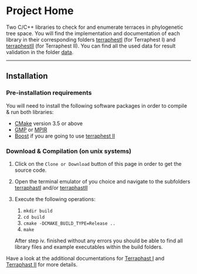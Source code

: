 Project Home
==================

Two C/C++ libraries to check for and enumerate terraces in phylogenetic tree space. You will find the implementation and documentation of each library in their corresponding folders [terraphestI](terraphastI) (for Terraphest I) and [terraphestII](terraphastII/README.md) (for Terraphest II).
You can find all the used data for result validation in the folder [data](data).

-----
## Installation

### Pre-installation requirements

You will need to install the following software packages in order to compile & run both libraries:

* [CMake](https://cmake.org/install/) version 3.5 or above
* [GMP](https://gmplib.org/manual/Installing-GMP.html) or [MPIR](http://mpir.org/downloads.html)
* [Boost](http://www.boost.org/doc/libs/1_64_0/more/getting_started/index.html) if you are going to use [terraphest II](terraphastII) 

### Download & Compilation (on unix systems)

1. Click on the `Clone or Download` button of this page in order to get the source code. 
2. Open the terminal emulator of you choice and navigate to the subfolders [terraphastI](terraphastI) and/or [terraphastII](terraphastII) 
3. Execute the following operations:

    1. `mkdir build` 
    2. `cd build`
    3. `cmake -DCMAKE_BUILD_TYPE=Release ..`
    4. `make`
    
    After step iv. finished without any errors you should be able to find all library files and example executables within the build folders.
    
Have a look at the additional documentations for [Terraphast I](terraphastI) and [Terraphast II](terraphastII) for more details.